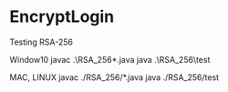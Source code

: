 # EncryptLogin

Testing RSA-256

Window10
javac .\RSA_256\*.java
java .\RSA_256\test

MAC, LINUX
javac ./RSA_256/*.java
java ./RSA_256/test
